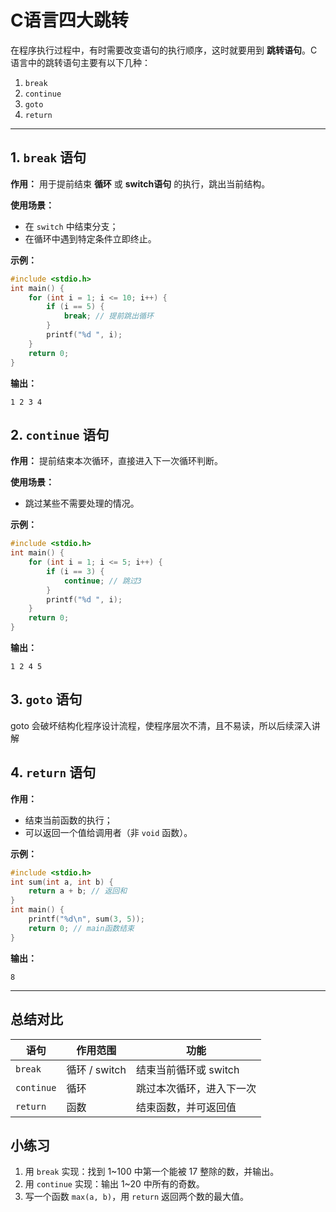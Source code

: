 # C语言四大跳转

在程序执行过程中，有时需要改变语句的执行顺序，这时就要用到 **跳转语句**。C语言中的跳转语句主要有以下几种：

1. `break`
2. `continue`
3. `goto`
4. `return`

------

## 1. `break` 语句

**作用：**
 用于提前结束 **循环** 或 **switch语句** 的执行，跳出当前结构。

**使用场景：**

- 在 `switch` 中结束分支；
- 在循环中遇到特定条件立即终止。

**示例：**

```c
#include <stdio.h>
int main() {
    for (int i = 1; i <= 10; i++) {
        if (i == 5) {
            break; // 提前跳出循环
        }
        printf("%d ", i);
    }
    return 0;
}
```

**输出：**

```
1 2 3 4
```

## 2. `continue` 语句

**作用：**
 提前结束本次循环，直接进入下一次循环判断。

**使用场景：**

- 跳过某些不需要处理的情况。

**示例：**

```c
#include <stdio.h>
int main() {
    for (int i = 1; i <= 5; i++) {
        if (i == 3) {
            continue; // 跳过3
        }
        printf("%d ", i);
    }
    return 0;
}
```

**输出：**

```
1 2 4 5
```

## 3. `goto` 语句

goto 会破坏结构化程序设计流程，使程序层次不清，且不易读，所以后续深入讲解

## 4. `return` 语句

**作用：**

- 结束当前函数的执行；
- 可以返回一个值给调用者（非 `void` 函数）。

**示例：**

```c
#include <stdio.h>
int sum(int a, int b) {
    return a + b; // 返回和
}
int main() {
    printf("%d\n", sum(3, 5));
    return 0; // main函数结束
}
```

**输出：**

```
8
```

------

## 总结对比

| 语句       | 作用范围      | 功能                     |
| ---------- | ------------- | ------------------------ |
| `break`    | 循环 / switch | 结束当前循环或 switch    |
| `continue` | 循环          | 跳过本次循环，进入下一次 |
| `return`   | 函数          | 结束函数，并可返回值     |

## 小练习

1. 用 `break` 实现：找到 1~100 中第一个能被 17 整除的数，并输出。
2. 用 `continue` 实现：输出 1~20 中所有的奇数。
3. 写一个函数 `max(a, b)`，用 `return` 返回两个数的最大值。